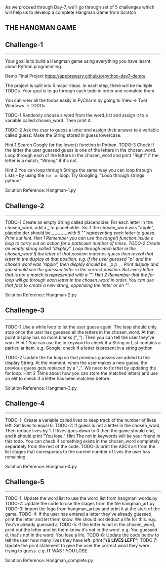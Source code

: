 As we proceed through Day-7, we'll go through set of 5 challenges which will help us to develop a complete Hangman Game from Scratch

THE HANGMAN GAME
--------------------

## Challenge-1
**********************

Your goal is to build a Hangman game using everything you have learnt about Python programming.

Demo Final Project
https://appbrewery.github.io/python-day7-demo/

The project is split into 5 major steps. In each step, there will be multiple TODOs. Your goal is to go through each todo in order and complete them.

You can view all the todos easily in PyCharm by going to View -> Tool Windows -> TODOs

TODO-1
Randomly choose a word from the word_list and assign it to a variable called chosen_word. Then print it.

TODO-2
Ask the user to guess a letter and assign their answer to a variable called guess. Make the String stored in guess lowercase.

 Hint 1 
Search Google for the lower() function in Python.
TODO-3
Check if the letter the user guessed guess is one of the letters in the chosen_word. Loop through each of the letters in the chosen_word and print "Right" if the letter is a match, "Wrong" if it's not.

 Hint 2 
You can loop through Strings the same way you can loop through Lists - by using the `for in` loop. Try Googling: "Loop through strings python"

Solution Reference: Hangman-1.py

## Challenge-2
********************

TODO-1
Create an empty String called placeholder.
For each letter in the chosen_word, add a _ to placeholder.
So if the chosen_word was "apple", placeholder should be _ _ _ _ _ with 5 "_" representing each letter to guess.
Print out hint.
 Hint 1 
Remember you can use the range() function inside a loop to carry out an action for a particular number of times.
TODO-2
Create an empty string called "display".
Loop through each letter in the chosen_word
If the letter at that position matches guess then reveal that letter in the display at that position.
e.g. If the user guessed "p" and the chosen word was "apple", then display should be _ p p _ _.
Print display and you should see the guessed letter in the correct position.
But every letter that is not a match is represented with a "_".
 Hint 2 
Remember that the for loop will go through each letter in the chosen_word in order. You can use that fact to create a new string, appending the letter or an "_".

Solution Reference: Hangman-2.py

## Challenge-3
*****************

TODO-1
Use a while loop to let the user guess again.
The loop should only stop once the user has guessed all the letters in the chosen_word.
At that point display has no more blanks ("_"). Then you can tell the user they've won.
 Hint 1 
You can use the in keyword to check if a String or List contains a particular item.
e.g. Google: check if a letter is present in a string python

TODO-2
Update the for loop so that previous guesses are added to the display String.
At the moment, when the user makes a new guess, the previous guess gets replaced by a "_". We need to fix that by updating the for loop.
 Hint 2 
Think about how you can store the matched letters and use an elif to check if a letter has been matched before.

Solution Reference: Hangman-3.py

## Challenge-4
*******************

TODO-1:
Create a variable called lives to keep track of the number of lives left.
Set lives to equal 6.
TODO-2:
If guess is not a letter in the chosen_word, Then reduce lives by 1.
If lives goes down to 0 then the game should end, and it should print "You lose."
 Hint 
The not in keywords will be your friend in this todo. You can check if something exists in the chosen_word completely separately from the rest of the code.
TODO-3:
print the ASCII art from the list stages that corresponds to the current number of lives the user has remaining.

Solution Reference: Hangman-4.py

## Challenge-5
******************

TODO-1:
Update the word list to use the word_list from hangman_words.py
TODO-2:
Update the code to use the stages from the file hangman_art.py
TODO-3:
Import the logo from hangman_art.py and print it at the start of the game.
TODO-4:
If the user has entered a letter they've already guessed, print the letter and let them know.
We should not deduct a life for this.
e.g. You've already guessed a
TODO-5:
If the letter is not in the chosen_word, print out the letter and let them know it's not in the word.
e.g. You guessed d, that's not in the word. You lose a life.
TODO-6:
Update the code below to tell the user how many lives they have left. print("****************************<???>/6 LIVES LEFT****************************")
TODO 7:
Update the print statement to give the user the correct word they were trying to guess.
e.g. IT WAS <Correct Word>! YOU LOSE

Solution Reference: Hangman_complete.py
